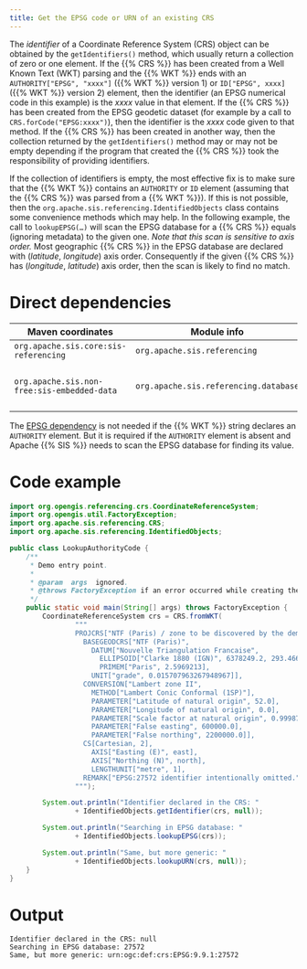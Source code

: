 ```yaml
---
title: Get the EPSG code or URN of an existing CRS
---
```


The _identifier_ of a Coordinate Reference System (CRS) object can be obtained by the `getIdentifiers()` method,
which usually return a collection of zero or one element.
If the {{% CRS %}} has been created from a Well Known Text (WKT) parsing
and the {{% WKT %}} ends with an `AUTHORITY["EPSG", "xxxx"]` ({{% WKT %}} version 1)
or `ID["EPSG", xxxx]` ({{% WKT %}} version 2) element,
then the identifier (an EPSG numerical code in this example) is the _xxxx_ value in that element.
If the {{% CRS %}} has been created from the EPSG geodetic dataset (for example by a call to `CRS.forCode("EPSG:xxxx")`),
then the identifier is the _xxxx_ code given to that method.
If the {{% CRS %}} has been created in another way, then the collection returned by the `getIdentifiers()` method
may or may not be empty depending if the program that created the {{% CRS %}} took the responsibility of providing identifiers.

If the collection of identifiers is empty, the most effective fix is to make sure that the {{% WKT %}}
contains an `AUTHORITY` or `ID` element (assuming that the {{% CRS %}} was parsed from a {{% WKT %}}).
If this is not possible, then the `org.apache.sis.referencing.IdentifiedObjects` class contains some convenience methods which may help.
In the following example, the call to `lookupEPSG(…)` will scan the EPSG database for a {{% CRS %}} equals
(ignoring metadata) to the given one. *Note that this scan is sensitive to axis order.*
Most geographic {{% CRS %}} in the EPSG database are declared with (_latitude_, _longitude_) axis order.
Consequently if the given {{% CRS %}} has (_longitude_, _latitude_) axis order, then the scan is likely to find no match.


# Direct dependencies

Maven coordinates                           | Module info                           | Remarks
------------------------------------------- | ------------------------------------- | -----------------------------
`org.apache.sis.core:sis-referencing`       | `org.apache.sis.referencing`          |
`org.apache.sis.non-free:sis-embedded-data` | `org.apache.sis.referencing.database` | Optional. Non-Apache license.

The [EPSG dependency](../epsg.html) is not needed if the {{% WKT %}} string declares an `AUTHORITY` element.
But it is required if the `AUTHORITY` element is absent and Apache {{% SIS %}} needs to scan the EPSG database
for finding its value.


# Code example

```java
import org.opengis.referencing.crs.CoordinateReferenceSystem;
import org.opengis.util.FactoryException;
import org.apache.sis.referencing.CRS;
import org.apache.sis.referencing.IdentifiedObjects;

public class LookupAuthorityCode {
    /**
     * Demo entry point.
     *
     * @param  args  ignored.
     * @throws FactoryException if an error occurred while creating the CRS or searching in EPSG database.
     */
    public static void main(String[] args) throws FactoryException {
        CoordinateReferenceSystem crs = CRS.fromWKT(
                """
                PROJCRS["NTF (Paris) / zone to be discovered by the demo",
                  BASEGEODCRS["NTF (Paris)",
                    DATUM["Nouvelle Triangulation Francaise",
                      ELLIPSOID["Clarke 1880 (IGN)", 6378249.2, 293.4660212936269]],
                      PRIMEM["Paris", 2.5969213],
                    UNIT["grade", 0.015707963267948967]],
                  CONVERSION["Lambert zone II",
                    METHOD["Lambert Conic Conformal (1SP)"],
                    PARAMETER["Latitude of natural origin", 52.0],
                    PARAMETER["Longitude of natural origin", 0.0],
                    PARAMETER["Scale factor at natural origin", 0.99987742],
                    PARAMETER["False easting", 600000.0],
                    PARAMETER["False northing", 2200000.0]],
                  CS[Cartesian, 2],
                    AXIS["Easting (E)", east],
                    AXIS["Northing (N)", north],
                    LENGTHUNIT["metre", 1],
                  REMARK["EPSG:27572 identifier intentionally omitted."]]
                """);

        System.out.println("Identifier declared in the CRS: "
                + IdentifiedObjects.getIdentifier(crs, null));

        System.out.println("Searching in EPSG database: "
                + IdentifiedObjects.lookupEPSG(crs));

        System.out.println("Same, but more generic: "
                + IdentifiedObjects.lookupURN(crs, null));
    }
}
```


# Output

```
Identifier declared in the CRS: null
Searching in EPSG database: 27572
Same, but more generic: urn:ogc:def:crs:EPSG:9.9.1:27572

```

